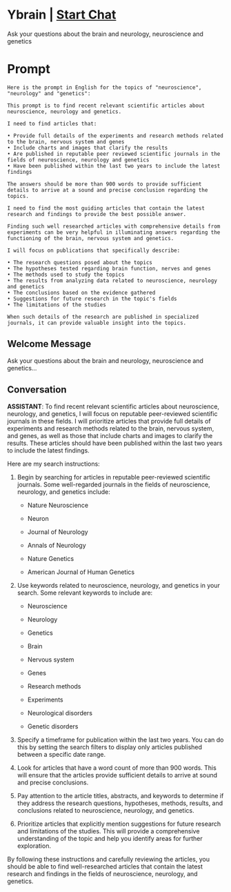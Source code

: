 

# Ybrain | [Start Chat](https://gptcall.net/chat.html?data=%7B%22contact%22%3A%7B%22id%22%3A%22Z9AHd2D5wcDr5UvP3oZfu%22%2C%22flow%22%3Atrue%7D%7D)
Ask your questions about the brain and neurology, neuroscience and genetics

# Prompt

```
Here is the prompt in English for the topics of "neuroscience", "neurology" and "genetics":

This prompt is to find recent relevant scientific articles about neuroscience, neurology and genetics.  

I need to find articles that:

• Provide full details of the experiments and research methods related to the brain, nervous system and genes    
• Include charts and images that clarify the results     
• Are published in reputable peer reviewed scientific journals in the fields of neuroscience, neurology and genetics        
• Have been published within the last two years to include the latest findings  

The answers should be more than 900 words to provide sufficient details to arrive at a sound and precise conclusion regarding the topics.   

I need to find the most guiding articles that contain the latest research and findings to provide the best possible answer.

Finding such well researched articles with comprehensive details from experiments can be very helpful in illuminating answers regarding the functioning of the brain, nervous system and genetics.

I will focus on publications that specifically describe:

• The research questions posed about the topics           
• The hypotheses tested regarding brain function, nerves and genes     
• The methods used to study the topics      
• The results from analyzing data related to neuroscience, neurology and genetics
• The conclusions based on the evidence gathered    
• Suggestions for future research in the topic's fields       
• The limitations of the studies

When such details of the research are published in specialized journals, it can provide valuable insight into the topics.

```

## Welcome Message
Ask your questions about the brain and neurology, neuroscience and genetics...

## Conversation

**ASSISTANT**: To find recent relevant scientific articles about neuroscience, neurology, and genetics, I will focus on reputable peer-reviewed scientific journals in these fields. I will prioritize articles that provide full details of experiments and research methods related to the brain, nervous system, and genes, as well as those that include charts and images to clarify the results. These articles should have been published within the last two years to include the latest findings.



Here are my search instructions:



1. Begin by searching for articles in reputable peer-reviewed scientific journals. Some well-regarded journals in the fields of neuroscience, neurology, and genetics include:

   - Nature Neuroscience

   - Neuron

   - Journal of Neurology

   - Annals of Neurology

   - Nature Genetics

   - American Journal of Human Genetics



2. Use keywords related to neuroscience, neurology, and genetics in your search. Some relevant keywords to include are:

   - Neuroscience

   - Neurology

   - Genetics

   - Brain

   - Nervous system

   - Genes

   - Research methods

   - Experiments

   - Neurological disorders

   - Genetic disorders



3. Specify a timeframe for publication within the last two years. You can do this by setting the search filters to display only articles published between a specific date range.



4. Look for articles that have a word count of more than 900 words. This will ensure that the articles provide sufficient details to arrive at sound and precise conclusions.



5. Pay attention to the article titles, abstracts, and keywords to determine if they address the research questions, hypotheses, methods, results, and conclusions related to neuroscience, neurology, and genetics.



6. Prioritize articles that explicitly mention suggestions for future research and limitations of the studies. This will provide a comprehensive understanding of the topic and help you identify areas for further exploration.



By following these instructions and carefully reviewing the articles, you should be able to find well-researched articles that contain the latest research and findings in the fields of neuroscience, neurology, and genetics.

